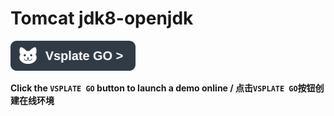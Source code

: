 # Tomcat jdk8-openjdk

<a href="https://www.vsplate.com/?docker-compose=https://github.com/vsplate/dcenvs/tomcat/jdk8-openjdk"><img alt="VSPLATE GO" src="https://raw.githubusercontent.com/vsplate/images/master/vsgo_btn.png" width="200px"></a>

**Click the `VSPLATE GO` button to launch a demo online / 点击`VSPLATE GO`按钮创建在线环境**